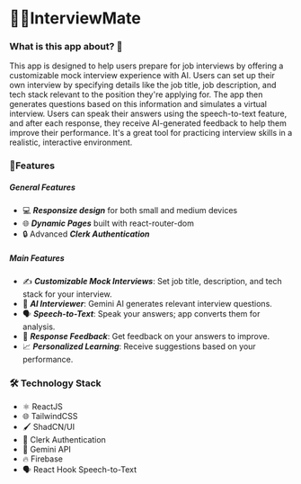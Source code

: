# 🧑‍💻InterviewMate



### What is this app about? 🤔

This app is designed to help users prepare for job interviews by offering a customizable mock interview experience with AI. Users can set up their own interview by specifying details like the job title, job description, and tech stack relevant to the position they're applying for. The app then generates questions based on this information and simulates a virtual interview. Users can speak their answers using the speech-to-text feature, and after each response, they receive AI-generated feedback to help them improve their performance. It's a great tool for practicing interview skills in a realistic, interactive environment.

### 🎯Features
##### *General Features*
- 💻 ***Responsize design*** for both small and medium devices
- 🌐 ***Dynamic Pages*** built with react-router-dom
- 🔒 Advanced ***Clerk Authentication*** 
##### Main Features
- ✍️ ***Customizable Mock Interviews***: Set job title, description, and tech stack for your interview.
- 🤖 ***AI Interviewer***: Gemini AI generates relevant interview questions.
- 🗣️ ***Speech-to-Text***: Speak your answers; app converts them for analysis.
- 💬 ***Response Feedback***: Get feedback on your answers to improve.
- 📈 ***Personalized Learning***: Receive suggestions based on your performance.

### 🛠️ Technology Stack
- ⚛️ ReactJS
- 🌐 TailwindCSS
- 🖌️ ShadCN/UI
- 🔑 Clerk Authentication
- 🤖 Gemini API
- 🔥 Firebase
- 🗣️ React Hook Speech-to-Text
